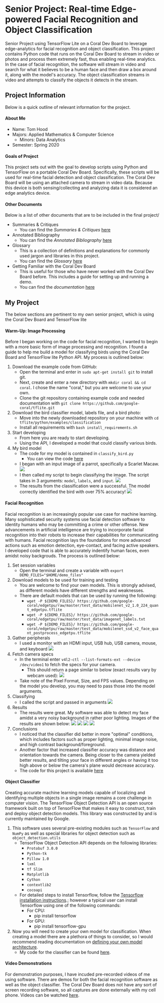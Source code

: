 # Senior Project: Real-time Edge-powered Facial Recognition and Object Classification
Senior Project using TensorFlow Lite on a Coral Dev Board to leverage edge-analytics for facial recognition and object classification. This project contains Python code that runs on the Coral Dev Board to stream in video or photos and process them extremely fast, thus enabling real-time analytics. In the case of facial recognition, the software will stream in video and search for what it believes to be a human face and then draw a box around it, along with the model's accuracy. The object classification streams in video and attempts to classify the objects it detects in the stream.

## Project Information
Below is a quick outline of relevant information for the project.

#### About Me
* Name: Tom Hood
* Majors: Applied Mathematics & Computer Science
    * Minors: Data Analytics
* Semester: Spring 2020

#### Goals of Project
This project sets out with the goal to develop scripts using Python and TensorFlow on a portable Coral Dev Board. Specifically, these scripts will be used for real-time facial detection and object classification. The Coral Dev Board will be using an attached camera to stream in video data. Because this device is both sensing/collecting and analyzing data it is considered an edge analytics device. 

#### Other Documents 
Below is a list of other documents that are to be included in the final project/
* Summaries & Critiques
   * You can find the *Summaries & Critiques* [here](https://github.com/thood21/SeniorProject/tree/master/Summaries%26Critiques)
* Annotated Bibliography
   * You can find the *Annotated Bibliography* [here](https://github.com/thood21/SeniorProject/tree/master/AnnotatedBibliography)
* Glossary
   * This is a collection of definitions and explanations for commonly used jargon and libraries in this project.
   * You can find the *Glossary* [here](https://github.com/thood21/SeniorProject/tree/master/Glossary)
* Getting Familiar with the Coral Dev Board
   * This is useful for those who have never worked with the Coral Dev Board before. This includes a guide for setting up and running a demo.
   * You can find the *documentation* [here](https://github.com/thood21/SeniorProject/tree/master/GettingFamiliarWithCoral)
   
## My Project
The below sections are pertinent to my own senior project, which is using the Coral Dev Board and TensorFlow lite

#### Warm-Up: Image Processing
Before I began working on the code for facial recognition, I wanted to begin with a more basic form of image processing and recognition. I found a guide to help me build a model for classifying birds using the Coral Dev Board and TensorFlow lite Python API. My process is outlined below:

1. Download the example code from GitHub:
   - Open the terminal and enter in `sudo apt-get install git` to install git.
   - Next, create and enter a new directory with `mkdir coral && cd coral`. I chose the name "coral," but you are welcome to use your own.
   - Clone the git repository containing example code and needed documentation with `git clone https://github.com/google-coral/tflite.git`
2. Download the bird classifier model, labels file, and a bird photo:
    - Move into the newly downloaded repository on your machine with `cd tflite/python/examples/classification`
    - Install all requirements with `bash install_requirements.sh`
3. Start developing
   - From here you are ready to start developing.
   - Using the API, I developed a model that could classify various birds.
4. My bird model
   - The code for my model is contained in `classify_bird.py`
      - You can view the code [here](https://github.com/thood21/SeniorProject/blob/master/Code/BirdClassification/classify_bird.py)
   - I began with an input image of a parrot, specifically a Scarlet Macaw.
   ![](etc/parrot.png)
   - I then called my script to begin classifying the image. The script takes in 3 arguments: `model`, `labels`, and `input`.
   ![](etc/script_call.png)
   - The results from the classification were a successful. The model correctly identified the bird with over 75% accuracy!
   ![](etc/model_results.png)

#### Facial Recognition
Facial recognition is an increasingly popular use case for machine learning. Many sophisticated security systems use facial detection software to identity humans who may be committing a crime or other offense. New advancements in artificial intelligence are trying to incorporate facial recognition into their robots to increase their capabilities for communicating with humans. Facial recognition lays the foundations for more advanced actions such as emotion detection, eye-contact, and facing active speakers. I developed code that is able to accurately indentify human faces, even amidst noisy backgrouds. The process is outlined below:

1. Set session variables
   - Open the terminal and create a variable with `export DEMO_FILES="$HOME/demo_files"`
2. Download models to be used for training and testing
   - You are welcome to find your own models. This is strongly advised, as different models have different strengths and weaknesses.
   - There are default models that can be used by running the following:
      - `wget -P ${DEMO_FILES}/ https://github.com/google-coral/edgetpu/raw/master/test_data/mobilenet_v2_1.0_224_quant_edgetpu.tflite`
      - `wget -P ${DEMO_FILES}/ https://github.com/google-coral/edgetpu/raw/master/test_data/imagenet_labels.txt`
      - `wget -P ${DEMO_FILES}/ https://github.com/google-coral/edgetpu/raw/master/test_data/mobilenet_ssd_v2_face_quant_postprocess_edgetpu.tflite`
3. Gather peripherals
   - I used a monitor with an HDMI input, USB hub, USB camera, mouse, and keyboard
   ![](etc/camsetup.jpeg)
4. Fetch camera specs
   - In the terminal enter `v4l2-ctl --list-formats-ext --device /dev/video1` to fetch the specs for your camera.
      - This should return a page similar to below (exact results vary by webcam used):
   ![](etc/cam_specs.png)
   - Take note of the Pixel Format, Size, and FPS values. Depending on the model you develop, you may need to pass those into the model arguments.
5. Classifying
   - I called the script and passed in arguments
   ![](etc/facial_script_call.png)
6. Results
    - The results were great. My software was able to detect my face amidst a very noisy background in rather poor lighting. Images of the results are shown below:
    ![](etc/facial1.jpeg)
    ![](etc/facial2.jpeg)
    ![](etc/facial3.jpeg)
    ![](etc/facial4.jpeg)
7. Conclusions
   - I noticed that the classifier did better in more "optimal" conditions, which includes factors such as proper lighting, minimal image noise, and high contrast background/foreground.
   - Another factor that increased classifier accuracy was distance and orientation towards the camera. Being closer to the camera yielded better results, and tilting your face in different angles or having it too high above or below the camera's plane would decrease accuracy.
   - The code for this project is available [here](https://github.com/thood21/SeniorProject/blob/master/Code/FacialRecognition.py)

#### Object Classifier
Creating accurate machine learning models capable of localizing and identifying multiple objects in a single image remains a core challenge in computer vision. The TensorFlow Object Detection API is an open source framework built on top of TensorFlow that makes it easy to construct, train and deploy object detection models. This library was constructed by and is currently maintained by Google. 

   1. This software uses several pre-existing modules such as `TensorFlow` and `NumPy` as well as special libraries for object
   detection such as `object_detection.utils`
      - TensorFlow Object Detection API depends on the following libraries:
         - `Protobuf 3.0.0`
         - `Python-tk`
         - `Pillow 1.0`
         - `lxml`
         - `tf Slim`
         - `Matplotlib`
         - `Cython`
         - `contextlib2`
         - `cocoapi `
      - For detailed steps to install Tensorflow, follow the [Tensorflow installation instructions](https://www.tensorflow.org/install/).; however a typical user can install Tensorflow using one of the following commands:
         - For CPU:
            - pip install tensorflow
         - For GPU:
            - pip install tensorflow-gpu
   2. Now you will need to create your own model for classification. When creating a model there are a plethora of things to consider, so I would recommend reading documentation on [defining your own model architecture](https://github.com/tensorflow/models/blob/master/research/object_detection/g3doc/defining_your_own_model.md).
      - My code for the classifier can be found [here](https://github.com/thood21/SeniorProject/blob/master/Code/ObjectClassifier.py).
      
#### Video Demonstrations
For demonstration purposes, I have incuded pre-recorded videos of me using software. There are demos for both the facial recognition software as well as the object classifier. The Coral Dev Board does not have any sort of screen recording software, so all captures are done externally with my cell phone. Videos can be watched [here](https://github.com/thood21/SeniorProject/tree/master/VideoDemos).
